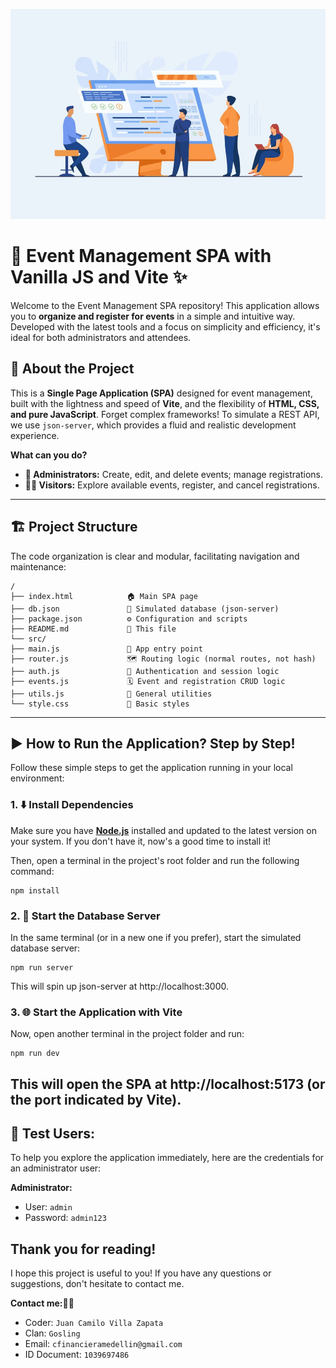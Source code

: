 ![logo](https://github.com/juanvilla05/SPA-with-JavaScript-and-Vite/blob/64e8f373f88a7c503937919574a3eba1148961e4/6661.jpg)
# 🚀 Event Management SPA with Vanilla JS and Vite ✨

Welcome to the Event Management SPA repository! This application allows you to **organize and register for events** in a simple and intuitive way. Developed with the latest tools and a focus on simplicity and efficiency, it's ideal for both administrators and attendees.

## 🌟 About the Project

This is a **Single Page Application (SPA)** designed for event management, built with the lightness and speed of **Vite**, and the flexibility of **HTML, CSS, and pure JavaScript**. Forget complex frameworks! To simulate a REST API, we use `json-server`, which provides a fluid and realistic development experience.

**What can you do?**

* **👥 Administrators:** Create, edit, and delete events; manage registrations.
* **🙋‍♀️ Visitors:** Explore available events, register, and cancel registrations.
---
## 🏗️ Project Structure

The code organization is clear and modular, facilitating navigation and maintenance:

```
/
├── index.html            🏠 Main SPA page
├── db.json               💾 Simulated database (json-server)
├── package.json          ⚙️ Configuration and scripts
├── README.md             📄 This file
└── src/
├── main.js               🚦 App entry point
├── router.js             🗺️ Routing logic (normal routes, not hash)
├── auth.js               🔐 Authentication and session logic
├── events.js             🗓️ Event and registration CRUD logic
├── utils.js              🧰 General utilities
└── style.css             🎨 Basic styles

```
---
## ▶️ How to Run the Application? Step by Step!

Follow these simple steps to get the application running in your local environment:

### 1. ⬇️ Install Dependencies

Make sure you have [**Node.js**](https://nodejs.org/) installed and updated to the latest version on your system. If you don't have it, now's a good time to install it!

Then, open a terminal in the project's root folder and run the following command:
```
npm install
```
### 2. 🚀 Start the Database Server

In the same terminal (or in a new one if you prefer), start the simulated database server:
```
npm run server
```
This will spin up json-server at http://localhost:3000.

### 3. 🌐 Start the Application with Vite

Now, open another terminal in the project folder and run:
```
npm run dev
```
This will open the SPA at http://localhost:5173 (or the port indicated by Vite).
---
## 🔑 Test Users:

To help you explore the application immediately, here are the credentials for an administrator user:

**Administrator:**

  - User: ```admin```
  - Password: ```admin123```

## Thank you for reading!

I hope this project is useful to you! If you have any questions or suggestions, don't hesitate to contact me.

**Contact me:👩‍💻**

  - Coder: ```Juan Camilo Villa Zapata```
  - Clan: ```Gosling```
  - Email: ```cfinancieramedellin@gmail.com```
  - ID Document: ```1039697486```



